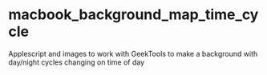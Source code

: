 # macbook_background_map_time_cycle
Applescript and images to work with GeekTools to make a background with day/night cycles changing on time of day
